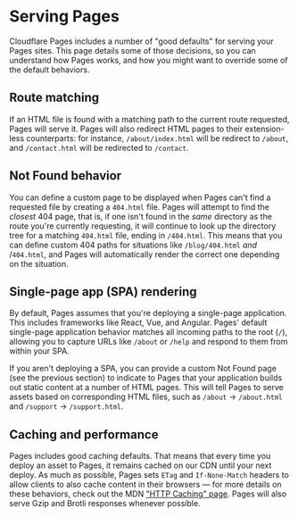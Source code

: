 # Serving Pages

Cloudflare Pages includes a number of "good defaults" for serving your Pages sites. This page details some of those decisions, so you can understand how Pages works, and how you might want to override some of the default behaviors.

## Route matching

If an HTML file is found with a matching path to the current route requested, Pages will serve it. Pages will also redirect HTML pages to their extension-less counterparts: for instance, `/about/index.html` will be redirect to `/about`, and `/contact.html` will be redirected to `/contact`.

## Not Found behavior

You can define a custom page to be displayed when Pages can't find a requested file by creating a `404.html` file. Pages will attempt to find the *closest* 404 page, that is, if one isn't found in the *same* directory as the route you're currently requesting, it will continue to look up the directory tree for a matching `404.html` file, ending in `/404.html`. This means that you can define custom 404 paths for situations like `/blog/404.html` *and* /`404.html`, and Pages will automatically render the correct one depending on the situation.

## Single-page app (SPA) rendering

By default, Pages assumes that you're deploying a single-page application. This includes frameworks like React, Vue, and Angular. Pages' default single-page application behavior matches all incoming paths to the root (`/`), allowing you to capture URLs like `/about` or `/help` and respond to them from within your SPA. 

If you aren't deploying a SPA, you can provide a custom Not Found page (see the previous section) to indicate to Pages that your application builds out static content at a number of HTML pages. This will tell Pages to serve assets based on corresponding HTML files, such as `/about` → `/about.html` and `/support` → `/support.html`.

## Caching and performance

Pages includes good caching defaults. That means that every time you deploy an asset to Pages, it remains cached on our CDN until your next deploy. As much as possible, Pages sets `ETag` and `If-None-Match` headers to allow clients to also cache content in their browsers — for more details on these behaviors, check out the MDN ["HTTP Caching" page]([https://developer.mozilla.org/en-US/docs/Web/HTTP/Caching](https://developer.mozilla.org/en-US/docs/Web/HTTP/Caching)). Pages will also serve Gzip and Brotli responses whenever possible.